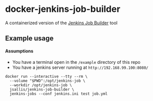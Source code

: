 # docker-jenkins-job-builder

A containerized version of the [Jenkins Job Builder](https://github.com/openstack-infra/jenkins-job-builder) tool

## Example usage

#### Assumptions

* You have a terminal open in the `/example` directory of this repo
* You have a jenkins server running at `http://192.168.99.100:8080/`

```
docker run --interactive --tty --rm \
  --volume "$PWD":/opt/jenkins-job \
  --workdir /opt/jenkins-job \
  jsallis/jenkins-job-builder \
  jenkins-jobs --conf jenkins.ini test job.yml
```

